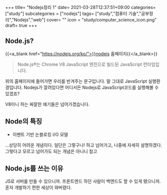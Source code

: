 +++
title= "Nodejs정리 1"
date= 2021-03-28T12:37:51+09:00
categories= ["study"]
subcategories = ["nodejs"]
tags= ["study","컴퓨터 기술","공부정리","Nodejs","web"]
cover= ""
icon = "study/computer_science_icon.png"
draft= true
+++

## Node.js?
{{<a_blank href="https://nodejs.org/ko/">}}nodejs 홈페이지{{</a_blank>}}

> Node.js®는 Chrome V8 JavaScript 엔진으로 빌드된 JavaScript 런타임입니다.

위의 홈페이지에 들어가면 우리를 반겨주는 문구입니다. 말 그대로 JavaScript 실행환경입니다. Nodejs가 깔려있다면 어디서든 Nodejs로 JavaScript코드를 실행해볼 수 있겠죠? 

V8이니 하는 짜잘한 얘기들은 넘어가겠습니다. 

## Node의 특징

- 이벤트 기반 논블로킹 I/O 모델

...상당히 어려운 개념이다. 일단은 그렇구나! 하고 넘어가고, 나중에 자세히 설명하겠다. 그렇다고 모르고 넘어가도 되는 개념은 아니니 참고

## Node.js를 쓰는 이유

JS로 서버를 만들 수 있으니까. 프론트엔드 하던 사람이 백엔드도 할 수 있게 됐으니까. 혼자 개발하기 편한 세상이 와버렸다.

